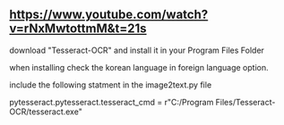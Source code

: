 ## https://www.youtube.com/watch?v=rNxMwtottmM&t=21s

download "Tesseract-OCR" and  install it in your Program Files Folder

when installing check the korean language in foreign language option.

include the following statment in the image2text.py file

pytesseract.pytesseract.tesseract_cmd = r"C:/Program Files/Tesseract-OCR/tesseract.exe"
